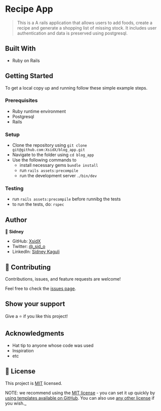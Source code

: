 # Recipe App

> This is a A rails application that allows users to add foods, create a recipe and generate a shopping list of missing stock. It includes user authentication and data is preserved using postgresql.

## Built With

- Ruby on Rails

## Getting Started

To get a local copy up and running follow these simple example steps.

### Prerequisites

- Ruby runtime environment
- Postgresql
- Rails

### Setup

- Clone the repository using `git clone git@github.com:XsidX/blog_app.git`
- Navigate to the folder using `cd blog_app`
- Use the following commands to
    - install necessary gems `bundle install`
    - run `rails assets:precompile`
    - run the development server `./bin/dev`
    
### Testing
- run `rails assets:precompile` before runnibg the tests
- to run the tests, do: `rspec`

## Author

👤 **Sidney**

- GitHub: [XsidX](https://github.com/XsidX)
- Twitter: [@\_sid_o](https://twitter.com/_sid_o_)
- LinkedIn: [Sidney Kaguli](https://www.linkedin.com/in/sidney-kaguli)

## 🤝 Contributing

Contributions, issues, and feature requests are welcome!

Feel free to check the [issues page](../../issues/).

## Show your support

Give a ⭐️ if you like this project!

## Acknowledgments

- Hat tip to anyone whose code was used
- Inspiration
- etc

## 📝 License

This project is [MIT](https://github.com/XsidX/blog_app/blob/development/MIT.md) licensed.

NOTE: we recommend using the [MIT license](https://choosealicense.com/licenses/mit/) - you can set it up quickly by [using templates available on GitHub](https://docs.github.com/en/communities/setting-up-your-project-for-healthy-contributions/adding-a-license-to-a-repository). You can also use [any other license](https://choosealicense.com/licenses/) if you wish._
